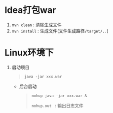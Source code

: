 # Idea打包war

1. `mvn clean` : 清除生成文件
2. `mvn install` : 生成文件(文件生成路径`/target/..`)

# Linux环境下

1. 启动项目

   > `java -jar xxx.war`

   - 后台启动

     > `nohup java -jar xxx.war & `
     >
     > `nohup.out ` : 输出日志文件

